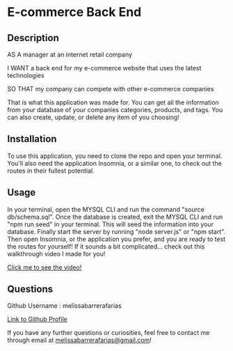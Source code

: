 # E-commerce Back End 

## Description 
AS A manager at an internet retail company

I WANT a back end for my e-commerce website that uses the latest technologies

SO THAT my company can compete with other e-commerce companies

That is what this application was made for. You can get all the information from your database of your companies categories, products, and tags. You can also create, update, or delete any item of you choosing! 

## Installation 
To use this application, you need to clone the repo and open your terminal. You'll also need the application Insomnia, or a similar one, to check out the routes in their fullest potential. 

## Usage
In your terminal, open the MYSQL CLI and run the command "source db/schema.sql". Once the database is created, exit the MYSQL CLI and run "npm run seed" in your terminal. This will seed the information into your database. Finally start the server by running "node server.js" or "npm start". Then open Insomnia, or the application you prefer, and you are ready to test the routes for yourself! If it sounds a bit complicated... check out this walkthrough video I made for you! 

[Click me to see the video!](https://drive.google.com/file/d/1nFD8-1ac9r51A49JWtE7z9toq0FppEV_/view)


 ## Questions
 Github Username : melissabarrerafarias
  
  [Link to Github Profile](https://github.com/melissabarrerafarias)

  If you have any further questions or curiosities, feel free to contact me through email at melissabarrerafarias@gmail.com!

